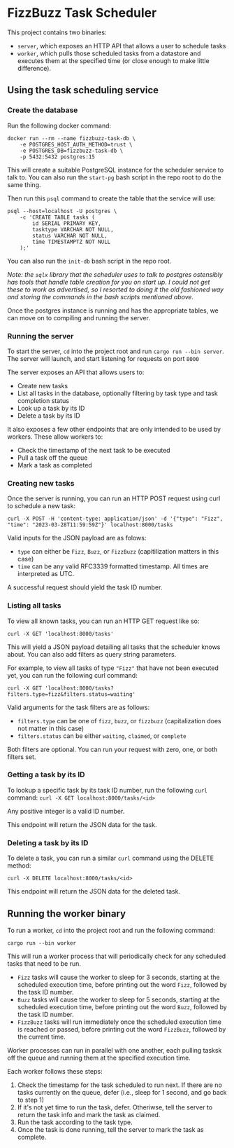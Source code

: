 # FizzBuzz Task Scheduler

This project contains two binaries:

- `server`, which exposes an HTTP API that allows a user to schedule tasks
- `worker`, which pulls those scheduled tasks from a datastore and executes them at the specified time (or close enough to make little difference).

## Using the task scheduling service

### Create the database

Run the following docker command:

```
docker run --rm --name fizzbuzz-task-db \
	-e POSTGRES_HOST_AUTH_METHOD=trust \
	-e POSTGRES_DB=fizzbuzz-task-db \
	-p 5432:5432 postgres:15
```

This will create a suitable PostgreSQL instance for the scheduler service to talk to. You can also run the `start-pg` bash script in the repo root to do the same thing.


Then run this `psql` command to create the table that the service will use:

```
psql --host=localhost -U postgres \
	-c 'CREATE TABLE tasks (
		id SERIAL PRIMARY KEY,
		tasktype VARCHAR NOT NULL,
		status VARCHAR NOT NULL,
		time TIMESTAMPTZ NOT NULL
	);'
```

You can also run the `init-db` bash script in the repo root.

_Note: the `sqlx` library that the scheduler uses to talk to postgres ostensibly has tools that handle table creation for you on start up. I could not get these to work as advertised, so I resorted to doing it the old fashioned way and storing the commands in the bash scripts mentioned above._

Once the postgres instance is running and has the appropriate tables, we can move on to compiling and running the server.

### Running the server

To start the server, `cd` into the project root and run `cargo run --bin server`. The server will launch, and start listening for requests on port `8000`

The server exposes an API that allows users to:

- Create new tasks
- List all tasks in the database, optionally filtering by task type and task completion status
- Look up a task by its ID
- Delete a task by its ID

It also exposes a few other endpoints that are only intended to be used by workers. These allow workers to:

- Check the timestamp of the next task to be executed
- Pull a task off the queue
- Mark a task as completed

### Creating new tasks

Once the server is running, you can run an HTTP POST request using curl to schedule a new task:

`curl -X POST -H 'content-type: application/json' -d '{"type": "Fizz", "time": "2023-03-28T11:59:59Z"}' localhost:8000/tasks`

Valid inputs for the JSON payload are as folows:

- `type` can either be `Fizz`, `Buzz`, or `FizzBuzz` (capitilization matters in this case)
- `time` can be any valid RFC3339 formatted timestamp. All times are interpreted as UTC.

A successful request should yield the task ID number.

### Listing all tasks

To view all known tasks, you can run an HTTP GET request like so:

`curl -X GET 'localhost:8000/tasks'`

This will yield a JSON payload detailing all tasks that the scheduler knows about. You can also add filters as query string parameters.

For example, to view all tasks of type `"Fizz"` that have not been executed yet, you can run the following curl command:

`curl -X GET 'localhost:8000/tasks?filters.type=fizz&filters.status=waiting'`

Valid arguments for the task filters are as follows:
- `filters.type` can be one of `fizz`, `buzz`, or `fizzbuzz` (capitalization does not matter in this case)
- `filters.status` can be either `waiting`, `claimed`, or `complete`

Both filters are optional. You can run your request with zero, one, or both filters set.

### Getting a task by its ID

To lookup a specific task by its task ID number, run the following `curl` command:
`curl -X GET localhost:8000/tasks/<id>`

Any positive integer is a valid ID number.

This endpoint will return the JSON data for the task.

### Deleting a task by its ID

To delete a task, you can run a similar `curl` command using the DELETE method:

`curl -X DELETE localhost:8000/tasks/<id>`

This endpoint will return the JSON data for the deleted task.

## Running the worker binary

To run a worker, `cd` into the project root and run the following command:

`cargo run --bin worker`

This will run a worker process that will periodically check for any scheduled tasks that need to be run.

- `Fizz` tasks will cause the worker to sleep for 3 seconds, starting at the scheduled execution time, before printing out the word `Fizz`, followed by the task ID number.
- `Buzz` tasks will cause the worker to sleep for 5 seconds, starting at the scheduled execution time, before printing out the word `Buzz`, followed by the task ID number.
- `FizzBuzz` tasks will run immediately once the scheduled execution time is reached or passed, before printing out the word `FizzBuzz`, followed by the current time.

Worker processes can run in parallel with one another, each pulling tasksk off the queue and running them at the specified execution time.

Each worker follows these steps:

1. Check the timestamp for the task scheduled to run next. If there are no tasks currently on the queue, defer (i.e., sleep for 1 second, and go back to step 1)
2. If it's not yet time to run the task, defer. Otheriwse, tell the server to return the task info and mark the task as claimed. 
3. Run the task according to the task type.
4. Once the task is done running, tell the server to mark the task as complete.
